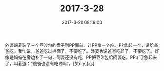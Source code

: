 ﻿---
title: 2017-3-28
date: 2017-3-28 08:19:00
tags:
categories: 爸爸
---
外婆端着装了三个豆沙包的盘子到PP面前，让PP拿一个吃。PP拿起一个，说给爸爸吃。我忙说，爸爸吃过拌面了，不要吃了。外婆也说爸爸吃好了，不要吃了。好像是妈妈在旁边补了一句，阿婆还没有吃，PP把豆沙包给阿婆吃。PP听了急起来了，叫着道：“爸爸也没有吃过啊”。[笑cry][心]